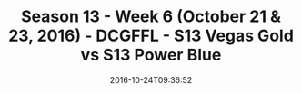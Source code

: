 ---
title: Season 13 - Week 6 (October 21 & 23, 2016) - DCGFFL - S13 Vegas Gold vs S13
  Power Blue
teams-score:
- team: _teams/s13-vegas.md
  score:
- team: _teams/s13-power-blue.md
  score: 29
mvp: A. Ross (Vegas); G. Carter (Power Blue)
game-ball: A. Smith (Vegas); TJ Baggett (Power Blue)
season: 13
week: 6
date: '2016-10-24T09:36:52'
pageid: season-13-week-6-october-21-23-2016-4829-vs-4824
---
